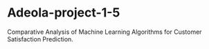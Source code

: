# Adeola-project-1-5
Comparative Analysis of Machine Learning Algorithms for Customer Satisfaction Prediction.
